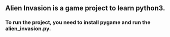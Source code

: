 ## Alien Invasion is a game project to learn python3.
### To run the project, you need to install pygame and run the alien_invasion.py.
